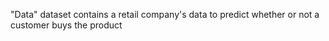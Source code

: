 "Data" dataset contains a retail company's data to predict whether or not a customer buys the product